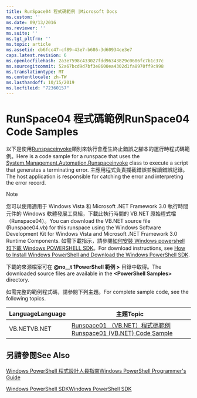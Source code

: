```yaml
---
title: RunSpace04 程式碼範例 |Microsoft Docs
ms.custom: ''
ms.date: 09/13/2016
ms.reviewer: ''
ms.suite: ''
ms.tgt_pltfrm: ''
ms.topic: article
ms.assetid: cb6fcc47-cf89-43e7-b686-3d60934ce3e7
caps.latest.revision: 6
ms.openlocfilehash: 2a3e7598c433027fdd96343829c0606fc7b1c37c
ms.sourcegitcommit: 52a67bcd9d7bf3e8600ea4302d1fa8970ff9c998
ms.translationtype: MT
ms.contentlocale: zh-TW
ms.lasthandoff: 10/15/2019
ms.locfileid: "72360157"
---
```

# <a name="runspace04-code-samples"></a><span data-ttu-id="f4f47-102">RunSpace04 程式碼範例</span><span class="sxs-lookup"><span data-stu-id="f4f47-102">RunSpace04 Code Samples</span></span>

<span data-ttu-id="f4f47-103">以下是使用[Runspaceinvoke](/dotnet/api/System.Management.Automation.RunspaceInvoke)類別來執行會產生終止錯誤之腳本的運行時程式碼範例。</span><span class="sxs-lookup"><span data-stu-id="f4f47-103">Here is a code sample for a runspace that uses the [System.Management.Automation.Runspaceinvoke](/dotnet/api/System.Management.Automation.RunspaceInvoke) class to execute a script that generates a terminating error.</span></span> <span data-ttu-id="f4f47-104">主應用程式負責攔截錯誤並解讀錯誤記錄。</span><span class="sxs-lookup"><span data-stu-id="f4f47-104">The host application is responsible for catching the error and interpreting the error record.</span></span>

> [!NOTE]
> <span data-ttu-id="f4f47-105">您可以使用適用于 Windows Vista 和 Microsoft .NET Framework 3.0 執行時間元件的 Windows 軟體發展工具組，下載此執行時間的 VB.NET 原始程式檔（Runspace04）。</span><span class="sxs-lookup"><span data-stu-id="f4f47-105">You can download the VB.NET source file (Runspace04.vb) for this runspace using the Windows Software Development Kit for Windows Vista and Microsoft .NET Framework 3.0 Runtime Components.</span></span> <span data-ttu-id="f4f47-106">如需下載指示，請參閱[如何安裝 Windows powershell 和下載 Windows POWERSHELL SDK](/powershell/developer/installing-the-windows-powershell-sdk)。</span><span class="sxs-lookup"><span data-stu-id="f4f47-106">For download instructions, see [How to Install Windows PowerShell and Download the Windows PowerShell SDK](/powershell/developer/installing-the-windows-powershell-sdk).</span></span>
>
> <span data-ttu-id="f4f47-107">下載的來源檔案可在 **@no__t 1PowerShell 範例 >** 目錄中取得。</span><span class="sxs-lookup"><span data-stu-id="f4f47-107">The downloaded source files are available in the **\<PowerShell Samples>** directory.</span></span>

<span data-ttu-id="f4f47-108">如需完整的範例程式碼，請參閱下列主題。</span><span class="sxs-lookup"><span data-stu-id="f4f47-108">For complete sample code, see the following topics.</span></span>

|<span data-ttu-id="f4f47-109">Language</span><span class="sxs-lookup"><span data-stu-id="f4f47-109">Language</span></span>|<span data-ttu-id="f4f47-110">主題</span><span class="sxs-lookup"><span data-stu-id="f4f47-110">Topic</span></span>|
|--------------|-----------|
|<span data-ttu-id="f4f47-111">VB.NET</span><span class="sxs-lookup"><span data-stu-id="f4f47-111">VB.NET</span></span>|[<span data-ttu-id="f4f47-112">Runspace01 （VB.NET）程式碼範例</span><span class="sxs-lookup"><span data-stu-id="f4f47-112">Runspace01 (VB.NET) Code Sample</span></span>](./runspace01-vb-net-code-sample.md)|

## <a name="see-also"></a><span data-ttu-id="f4f47-113">另請參閱</span><span class="sxs-lookup"><span data-stu-id="f4f47-113">See Also</span></span>

[<span data-ttu-id="f4f47-114">Windows PowerShell 程式設計人員指南</span><span class="sxs-lookup"><span data-stu-id="f4f47-114">Windows PowerShell Programmer's Guide</span></span>](./windows-powershell-programmer-s-guide.md)

[<span data-ttu-id="f4f47-115">Windows PowerShell SDK</span><span class="sxs-lookup"><span data-stu-id="f4f47-115">Windows PowerShell SDK</span></span>](../windows-powershell-reference.md)